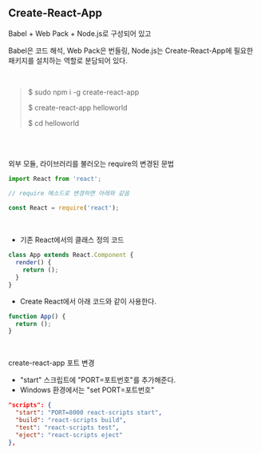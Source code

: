## Create-React-App

Babel + Web Pack + Node.js로 구성되어 있고 

Babel은 코드 해석, Web Pack은 번들링, Node.js는 Create-React-App에 필요한 패키지를 설치하는 역할로 분담되어 있다.

<br>

> $ sudo npm i -g create-react-app
>
> $ create-react-app helloworld
>
> $ cd helloworld

<br><br>

외부 모듈, 라이브러리를 불러오는 require의 변경된 문법

```javascript
import React from 'react';

// require 메소드로 변경하면 아래와 같음
  
const React = require('react');
```

<br>

- 기존 React에서의 클래스 정의 코드

```jsx
class App extends React.Component {
  render() {
    return ();
  }
}
```

- Create React에서 아래 코드와 같이 사용한다.

```javascript
function App() {
  return ();
}
```

<br>

create-react-app 포트 변경

- "start" 스크립트에 "PORT=포트번호"를 추가해준다.
- Windows 환경에서는 "set PORT=포트번호"

```json
"scripts": {
  "start": "PORT=8000 react-scripts start",
  "build": "react-scripts build",
  "test": "react-scripts test",
  "eject": "react-scripts eject"
},
```

